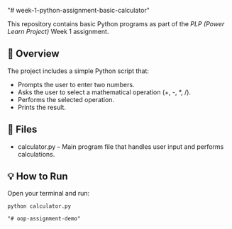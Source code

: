 "# week-1-python-assignment-basic-calculator" 

This repository contains basic Python programs as part of the *PLP (Power Learn Project)* Week 1 assignment.

## 🚀 Overview

The project includes a simple Python script that:

- Prompts the user to enter two numbers.
- Asks the user to select a mathematical operation (+, -, *, /).
- Performs the selected operation.
- Prints the result.

## 📁 Files

- calculator.py – Main program file that handles user input and performs calculations.

## 💡 How to Run

Open your terminal and run:

```Cmd
python calculator.py

"# oop-assignment-demo" 
